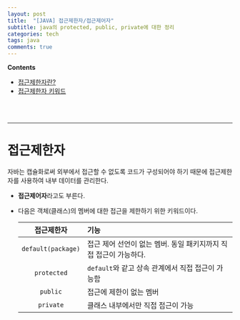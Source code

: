 ```yaml
---
layout: post
title:  "[JAVA] 접근제한자/접근제어자"
subtitle: java의 protected, public, private에 대한 정리
categories: tech
tags: java
comments: true
---
```

**Contents**  
- [접근제한자란?](#접근제한자)
- [접근제한자 키워드](#접근제한자)

<br/>
<br/>

---
# 접근제한자
자바는 캡슐화로써 외부에서 접근할 수 없도록 코드가 구성되어야 하기 때문에 접근제한자를 사용하여 내부 데이터를 관리한다.
- **접근제어자**라고도 부른다.

- 다음은 객체(클래스)의 멤버에 대한 접근을 제한하기 위한 키워드이다.

    |접근제한자|기능|
    |:---:|:---|
    |`default(package)`|접근 제어 선언이 없는 멤버. 동일 패키지까지 직접 접근이 가능하다.|
    |`protected`|`default`와 같고 상속 관계에서 직접 접근이 가능함|
    |`public`|접근에 제한이 없는 멤버|
    |`private`|클래스 내부에서만 직접 접근이 가능|
